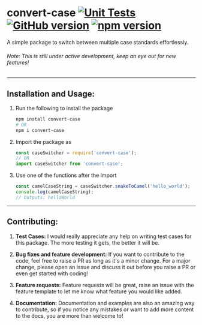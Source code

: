 # convert-case [![Unit Tests](https://github.com/ParadoxInfinite/convert-case/actions/workflows/node.js.yml/badge.svg)](https://github.com/ParadoxInfinite/convert-case/actions/workflows/node.js.yml) [![GitHub version](https://badge.fury.io/gh/paradoxinfinite%2Fconvert-case.svg)](https://badge.fury.io/gh/paradoxinfinite%2Fconvert-case) [![npm version](https://badge.fury.io/js/%40paradoxinfinite%2Fconvert-case.svg)](https://badge.fury.io/js/%40paradoxinfinite%2Fconvert-case)
A simple package to switch between multiple case standards effortlessly.

######  Note: This is still under active development, keep an eye out for new features!

---

## Installation and Usage:
1. Run the following to install the package
    ```sh
    npm install convert-case
    # OR
    npm i convert-case
    ```
2. Import the package as
    ```js
    const caseSwitcher = require('convert-case');
    // OR
    import caseSwitcher from 'convert-case';
    ```
3. Use one of the functions after the import
    ```js
    const camelCaseString = caseSwitcher.snakeToCamel('hello_world');
    console.log(camelCaseString);
    // Outputs: helloWorld
    ```

---

## Contributing:
1. **Test Cases:**
    I would really appreciate any help on writing test cases for this package. The more testing it gets, the better it will be.

2. **Bug fixes and feature development:**
    If you want to contribute to the code, feel free to raise a PR as long as it's a minor change. For a major change, please open an issue and discuss it out before you raise a PR or even get started with coding!

3. **Feature requests:**
    Feature requests will be great, raise an issue with the feature template to let me know what feature you would like added.

4. **Documentation:**
    Documentation and examples are also an amazing way to contribute, so if you notice any mistakes or want to add more content to the docs, you are more than welcome to!
